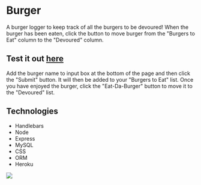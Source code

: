 # Burger

A burger logger to keep track of all the burgers to be devoured! When the burger has been eaten, click the button to move burger from the "Burgers to Eat" column to the "Devoured" column.

## Test it out [here](https://fathomless-tundra-95725.herokuapp.com/)

Add the burger name to input box at the bottom of the page and then click the "Submit" button. It will then be added to your "Burgers to Eat" list. Once you have enjoyed the burger, click the "Eat-Da-Burger" button to move it to the "Devoured" list.

## Technologies

- Handlebars
- Node
- Express
- MySQL
- CSS
- ORM
- Heroku

![](img/screenShot.png)